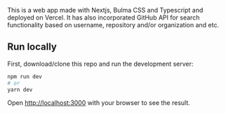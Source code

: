 This is a web app made with Nextjs, Bulma CSS and Typescript and deployed on Vercel. It has also incorporated GitHub API for search functionality based on username, repository and/or organization and etc.

## Run locally

First, download/clone this repo and run the development server:

```bash
npm run dev
# or
yarn dev
```

Open [http://localhost:3000](http://localhost:3000) with your browser to see the result.
